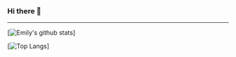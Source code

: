 ### Hi there 👋

<!--
**Ariannwyn/Ariannwyn** is a ✨ _special_ ✨ repository because its `README.md` (this file) appears on your GitHub profile.

Here are some ideas to get you started:

- 🔭 I’m currently working on ...
- 🌱 I’m currently learning ...
- 👯 I’m looking to collaborate on ...
- 🤔 I’m looking for help with ...
- 💬 Ask me about ...
- 📫 How to reach me: ...
- 😄 Pronouns: ...
- ⚡ Fun fact: ...
-->

---

[![Emily's github stats](https://github-readme-stats.vercel.app/api?username=ariannwyn&show_icons=true&hide_border=true&theme=vue)]

[![Top Langs](https://github-readme-stats.vercel.app/api/top-langs/?username=ariannwyn)]
